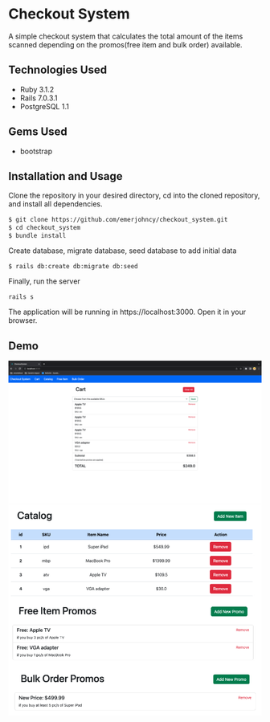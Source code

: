 # Checkout System
A simple checkout system that calculates the total amount of the items scanned depending on the promos(free item and bulk order) available.

## Technologies Used
- Ruby 3.1.2
- Rails 7.0.3.1
- PostgreSQL 1.1

## Gems Used
- bootstrap

## Installation and Usage
Clone the repository in your desired directory, cd into the cloned repository, and install all dependencies.
```
$ git clone https://github.com/emerjohncy/checkout_system.git
$ cd checkout_system
$ bundle install
```
Create database, migrate database, seed database to add initial data
```
$ rails db:create db:migrate db:seed
```
Finally, run the server
```
rails s
```
The application will be running in https://localhost:3000. Open it in your browser.

## Demo
![This is a demo image of the project](https://github.com/emerjohncy/checkout_system/blob/main/app/assets/images/demo_one.png)
![This is a demo image of the project](https://github.com/emerjohncy/checkout_system/blob/main/app/assets/images/demo_two.jpg)
